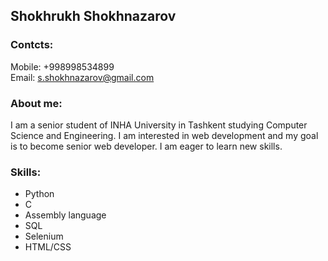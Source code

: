 ## Shokhrukh Shokhnazarov
### Contcts:
Mobile: +998998534899 <br>
Email: s.shokhnazarov@gmail.com

### About me:
I am a senior student of INHA University in Tashkent studying Computer Science and Engineering. 
I am interested in web development and my goal is to become senior web developer.
I am eager to learn new skills. 

### Skills:
* Python
* C
* Assembly language
* SQL
* Selenium
* HTML/CSS
